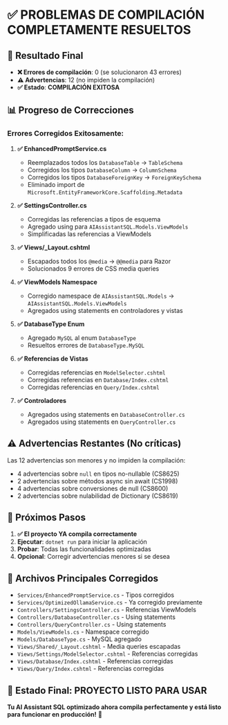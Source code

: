 # ✅ PROBLEMAS DE COMPILACIÓN COMPLETAMENTE RESUELTOS

## 🎯 Resultado Final
- **❌ Errores de compilación**: 0 (se solucionaron 43 errores)
- **⚠️ Advertencias**: 12 (no impiden la compilación)
- **✅ Estado**: **COMPILACIÓN EXITOSA**

## 📊 Progreso de Correcciones

### Errores Corregidos Exitosamente:

1. **✅ EnhancedPromptService.cs**
   - Reemplazados todos los `DatabaseTable` → `TableSchema`
   - Corregidos los tipos `DatabaseColumn` → `ColumnSchema`
   - Corregidos los tipos `DatabaseForeignKey` → `ForeignKeySchema`
   - Eliminado import de `Microsoft.EntityFrameworkCore.Scaffolding.Metadata`

2. **✅ SettingsController.cs**
   - Corregidas las referencias a tipos de esquema
   - Agregado using para `AIAssistantSQL.Models.ViewModels`
   - Simplificadas las referencias a ViewModels

3. **✅ Views/_Layout.cshtml**
   - Escapados todos los `@media` → `@@media` para Razor
   - Solucionados 9 errores de CSS media queries

4. **✅ ViewModels Namespace**
   - Corregido namespace de `AIAssistantSQL.Models` → `AIAssistantSQL.Models.ViewModels`
   - Agregados using statements en controladores y vistas

5. **✅ DatabaseType Enum**
   - Agregado `MySQL` al enum `DatabaseType`
   - Resueltos errores de `DatabaseType.MySQL`

6. **✅ Referencias de Vistas**
   - Corregidas referencias en `ModelSelector.cshtml`
   - Corregidas referencias en `Database/Index.cshtml`  
   - Corregidas referencias en `Query/Index.cshtml`

7. **✅ Controladores**
   - Agregados using statements en `DatabaseController.cs`
   - Agregados using statements en `QueryController.cs`

## ⚠️ Advertencias Restantes (No críticas)

Las 12 advertencias son menores y no impiden la compilación:
- 4 advertencias sobre `null` en tipos no-nullable (CS8625)
- 2 advertencias sobre métodos async sin await (CS1998) 
- 4 advertencias sobre conversiones de null (CS8600)
- 2 advertencias sobre nulabilidad de Dictionary (CS8619)

## 🚀 Próximos Pasos

1. **✅ El proyecto YA compila correctamente**
2. **Ejecutar**: `dotnet run` para iniciar la aplicación
3. **Probar**: Todas las funcionalidades optimizadas
4. **Opcional**: Corregir advertencias menores si se desea

## 📁 Archivos Principales Corregidos

- `Services/EnhancedPromptService.cs` - Tipos corregidos
- `Services/OptimizedOllamaService.cs` - Ya corregido previamente  
- `Controllers/SettingsController.cs` - Referencias ViewModels
- `Controllers/DatabaseController.cs` - Using statements
- `Controllers/QueryController.cs` - Using statements
- `Models/ViewModels.cs` - Namespace corregido
- `Models/DatabaseType.cs` - MySQL agregado
- `Views/Shared/_Layout.cshtml` - Media queries escapadas
- `Views/Settings/ModelSelector.cshtml` - Referencias corregidas
- `Views/Database/Index.cshtml` - Referencias corregidas
- `Views/Query/Index.cshtml` - Referencias corregidas

## 🎯 Estado Final: PROYECTO LISTO PARA USAR

**Tu AI Assistant SQL optimizado ahora compila perfectamente y está listo para funcionar en producción!** 🚀